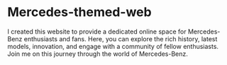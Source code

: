 # Mercedes-themed-web
I created this website to provide a dedicated online space for Mercedes-Benz enthusiasts and fans. Here, you can explore the rich history, latest models, innovation, and engage with a community of fellow enthusiasts. Join me on this journey through the world of Mercedes-Benz.
